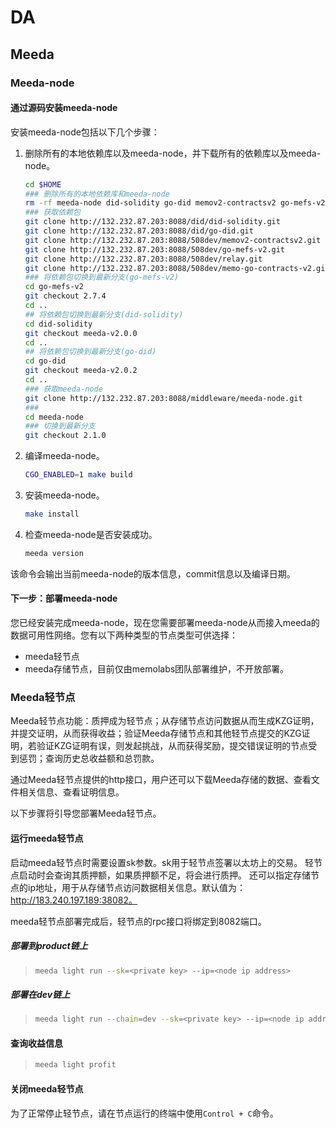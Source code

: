 # DA

## Meeda

### Meeda-node

#### 通过源码安装meeda-node

安装meeda-node包括以下几个步骤：

1. 删除所有的本地依赖库以及meeda-node，并下载所有的依赖库以及meeda-node。

   ```bash
   cd $HOME
   ### 删除所有的本地依赖库和meeda-node
   rm -rf meeda-node did-solidity go-did memov2-contractsv2 go-mefs-v2 relay memo-go-contracts-v2
   ### 获取依赖包
   git clone http://132.232.87.203:8088/did/did-solidity.git
   git clone http://132.232.87.203:8088/did/go-did.git
   git clone http://132.232.87.203:8088/508dev/memov2-contractsv2.git
   git clone http://132.232.87.203:8088/508dev/go-mefs-v2.git
   git clone http://132.232.87.203:8088/508dev/relay.git
   git clone http://132.232.87.203:8088/508dev/memo-go-contracts-v2.git
   ### 将依赖包切换到最新分支(go-mefs-v2)
   cd go-mefs-v2
   git checkout 2.7.4
   cd ..
   ## 将依赖包切换到最新分支(did-solidity)
   cd did-solidity
   git checkout meeda-v2.0.0
   cd ..
   ## 将依赖包切换到最新分支(go-did)
   cd go-did
   git checkout meeda-v2.0.2
   cd ..
   ### 获取meeda-node
   git clone http://132.232.87.203:8088/middleware/meeda-node.git
   ### 
   cd meeda-node
   ### 切换到最新分支
   git checkout 2.1.0
   ```

2. 编译meeda-node。

   ```bash
   CGO_ENABLED=1 make build
   ```

3. 安装meeda-node。

   ```bash
   make install
   ```

4. 检查meeda-node是否安装成功。

   ```bash
   meeda version
   ```

 该命令会输出当前meeda-node的版本信息，commit信息以及编译日期。

#### 下一步：部署meeda-node

您已经安装完成meeda-node，现在您需要部署meeda-node从而接入meeda的数据可用性网络。您有以下两种类型的节点类型可供选择：

- meeda轻节点
- meeda存储节点，目前仅由memolabs团队部署维护，不开放部署。

### Meeda轻节点

Meeda轻节点功能：质押成为轻节点；从存储节点访问数据从而生成KZG证明，并提交证明，从而获得收益；验证Meeda存储节点和其他轻节点提交的KZG证明，若验证KZG证明有误，则发起挑战，从而获得奖励，提交错误证明的节点受到惩罚；查询历史总收益额和总罚款。

通过Meeda轻节点提供的http接口，用户还可以下载Meeda存储的数据、查看文件相关信息、查看证明信息。

以下步骤将引导您部署Meeda轻节点。

#### 运行meeda轻节点

启动meeda轻节点时需要设置sk参数。sk用于轻节点签署以太坊上的交易。
轻节点启动时会查询其质押额，如果质押额不足，将会进行质押。
还可以指定存储节点的ip地址，用于从存储节点访问数据相关信息。默认值为：http://183.240.197.189:38082。

meeda轻节点部署完成后，轻节点的rpc接口将绑定到8082端口。

##### 部署到product链上

> ```bash
> meeda light run --sk=<private key> --ip=<node ip address>
> ```

##### 部署在dev链上

>```bash
>meeda light run --chain=dev --sk=<private key> --ip=<node ip address>
>```

#### 查询收益信息

>```bash
>meeda light profit
>```

#### 关闭meeda轻节点

为了正常停止轻节点，请在节点运行的终端中使用`Control + C`命令。
